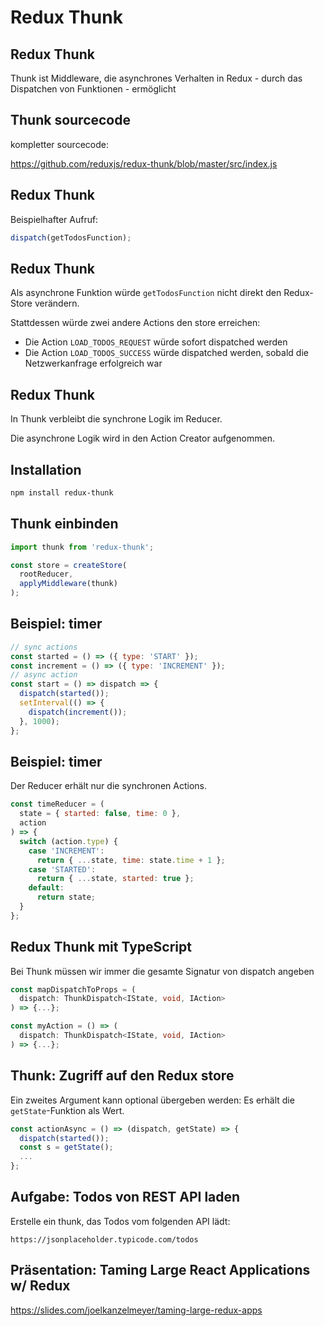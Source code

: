 # Redux Thunk

## Redux Thunk

Thunk ist Middleware, die asynchrones Verhalten in Redux - durch das Dispatchen von Funktionen - ermöglicht

## Thunk sourcecode

kompletter sourcecode:

https://github.com/reduxjs/redux-thunk/blob/master/src/index.js

## Redux Thunk

Beispielhafter Aufruf:

```js
dispatch(getTodosFunction);
```

## Redux Thunk

Als asynchrone Funktion würde `getTodosFunction` nicht direkt den Redux-Store verändern.

Stattdessen würde zwei andere Actions den store erreichen:

- Die Action `LOAD_TODOS_REQUEST` würde sofort dispatched werden
- Die Action `LOAD_TODOS_SUCCESS` würde dispatched werden, sobald die Netzwerkanfrage erfolgreich war

## Redux Thunk

In Thunk verbleibt die synchrone Logik im Reducer.

Die asynchrone Logik wird in den Action Creator aufgenommen.

## Installation

```bash
npm install redux-thunk
```

## Thunk einbinden

```ts
import thunk from 'redux-thunk';

const store = createStore(
  rootReducer,
  applyMiddleware(thunk)
);
```

## Beispiel: timer

```js
// sync actions
const started = () => ({ type: 'START' });
const increment = () => ({ type: 'INCREMENT' });
// async action
const start = () => dispatch => {
  dispatch(started());
  setInterval(() => {
    dispatch(increment());
  }, 1000);
};
```

## Beispiel: timer

Der Reducer erhält nur die synchronen Actions.

```js
const timeReducer = (
  state = { started: false, time: 0 },
  action
) => {
  switch (action.type) {
    case 'INCREMENT':
      return { ...state, time: state.time + 1 };
    case 'STARTED':
      return { ...state, started: true };
    default:
      return state;
  }
};
```

## Redux Thunk mit TypeScript

Bei Thunk müssen wir immer die gesamte Signatur von dispatch angeben

```ts
const mapDispatchToProps = (
  dispatch: ThunkDispatch<IState, void, IAction>
) => {...};
```

```ts
const myAction = () => (
  dispatch: ThunkDispatch<IState, void, IAction>
) => {...};
```

## Thunk: Zugriff auf den Redux store

Ein zweites Argument kann optional übergeben werden: Es erhält die `getState`-Funktion als Wert.

```ts
const actionAsync = () => (dispatch, getState) => {
  dispatch(started());
  const s = getState();
  ...
};
```

## Aufgabe: Todos von REST API laden

Erstelle ein thunk, das Todos vom folgenden API lädt:

`https://jsonplaceholder.typicode.com/todos`

## Präsentation: Taming Large React Applications w/ Redux

https://slides.com/joelkanzelmeyer/taming-large-redux-apps
